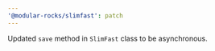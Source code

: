 ```yaml
---
'@modular-rocks/slimfast': patch
---
```


Updated `save` method in `SlimFast` class to be asynchronous.
